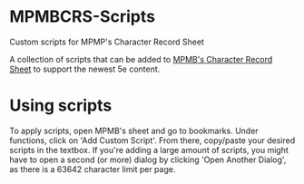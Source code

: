 # MPMBCRS-Scripts
Custom scripts for MPMP's Character Record Sheet

A collection of scripts that can be added to [MPMB's Character Record Sheet](https://github.com/morepurplemorebetter/MPMBs-Character-Record-Sheet) to support the newest 5e content.

# Using scripts
To apply scripts, open MPMB's sheet and go to bookmarks. Under functions, click on 'Add Custom Script'. From there, copy/paste your desired scripts in the textbox. If you're adding a large amount of scripts, you might have to open a second (or more) dialog by clicking 'Open Another Dialog', as there is a 63642 character limit per page.